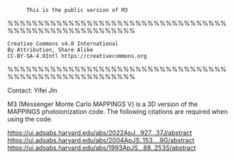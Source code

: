           This is the public version of M3

%%%%%%%%%%%%%%%%%%%%%%%%%%%%%%%%%%%%%%%%%%%%%%%%%%%%%%%%%
                                                         
	Creative Commons v4.0 International               
	By Attribution, Share Alike                       
	CC-BY-SA-4.0Intl https://creativecommons.org      
                                                         
%%%%%%%%%%%%%%%%%%%%%%%%%%%%%%%%%%%%%%%%%%%%%%%%%%%%%%%%%

  Contact: Yifei Jin
  
  M3 (Messenger Monte Carlo MAPPINGS V) is a 3D version of
  the MAPPINGS photoionization code. The following citations
  are required when using the code.
  
  https://ui.adsabs.harvard.edu/abs/2022ApJ...927...37J/abstract
  https://ui.adsabs.harvard.edu/abs/2004ApJS..153....9G/abstract
  https://ui.adsabs.harvard.edu/abs/1993ApJS...88..253S/abstract
          






